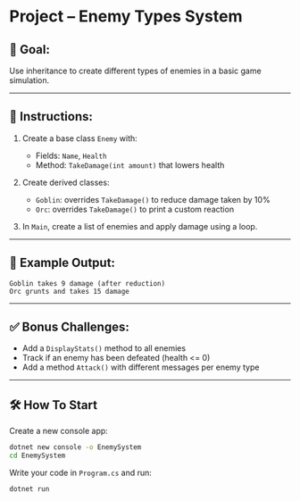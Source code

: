 # Project – Enemy Types System

## 🧠 Goal:
Use inheritance to create different types of enemies in a basic game simulation.

---

## 🔧 Instructions:
1. Create a base class `Enemy` with:
   - Fields: `Name`, `Health`
   - Method: `TakeDamage(int amount)` that lowers health

2. Create derived classes:
   - `Goblin`: overrides `TakeDamage()` to reduce damage taken by 10%
   - `Orc`: overrides `TakeDamage()` to print a custom reaction

3. In `Main`, create a list of enemies and apply damage using a loop.

---

## 🧪 Example Output:
```
Goblin takes 9 damage (after reduction)
Orc grunts and takes 15 damage
```

---

## ✅ Bonus Challenges:
- Add a `DisplayStats()` method to all enemies
- Track if an enemy has been defeated (health <= 0)
- Add a method `Attack()` with different messages per enemy type

---

## 🛠 How To Start

Create a new console app:
```bash
dotnet new console -o EnemySystem
cd EnemySystem
```

Write your code in `Program.cs` and run:
```bash
dotnet run
```
